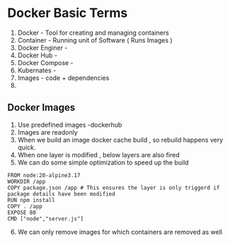 # Docker Basic Terms
1. Docker - Tool for creating and managing containers
2. Container - Running unit of Software  ( Runs Images )
3. Docker Enginer - 
4. Docker Hub - 
5. Docker Compose - 
6. Kubernates - 
7. Images - code + dependencies
8. 

## Docker Images

1. Use predefined images -dockerhub
2. Images are readonly
3. When we build an image docker cache build , so rebuild happens very quick.
4. When one layer is modified , below layers are also fired
5. We can do some simple optimization to speed up the build
```
FROM node:20-alpine3.17
WORKDIR /app
COPY package.json /app # This ensures the layer is only triggerd if package details have been modified
RUN npm install
COPY . /app
EXPOSE 80
CMD ["node","server.js"]
```
6. We can only remove images for which containers are removed as well







